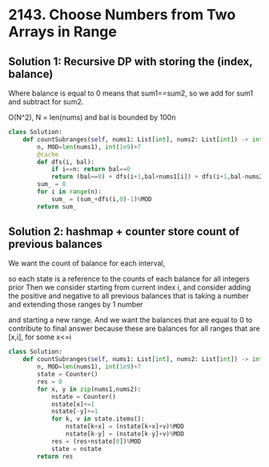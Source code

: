# 2143. Choose Numbers from Two Arrays in Range

## Solution 1:  Recursive DP with storing the (index, balance)

Where balance is equal to 0 means that sum1==sum2, so we add for sum1 and subtract for sum2.

O(N^2), N = len(nums) and bal is bounded by 100n

```py
class Solution:
    def countSubranges(self, nums1: List[int], nums2: List[int]) -> int:
        n, MOD=len(nums1), int(1e9)+7
        @cache
        def dfs(i, bal):
            if i==n: return bal==0
            return (bal==0) + dfs(i+1,bal+nums1[i]) + dfs(i+1,bal-nums2[i])
        sum_ = 0
        for i in range(n):
            sum_ = (sum_+dfs(i,0)-1)%MOD
        return sum_
```

## Solution 2: hashmap + counter store count of previous balances

We want the count of balance for each interval,  

so each state is a reference to the counts of each balance for all integers prior
Then we consider starting from current index i, and consider adding the positive and negative
to all previous balances that is taking a number and extending those ranges by 1 number

and starting a new range.  And we want the balances that are equal to 0 to contribute to final
answer because these are balances for all ranges that are [x,i], for some x<=i

```py
class Solution:
    def countSubranges(self, nums1: List[int], nums2: List[int]) -> int:
        n, MOD=len(nums1), int(1e9)+7
        state = Counter()
        res = 0
        for x, y in zip(nums1,nums2):
            nstate = Counter()
            nstate[x]+=1
            nstate[-y]+=1
            for k, v in state.items():
                nstate[k+x] = (nstate[k+x]+v)%MOD
                nstate[k-y] = (nstate[k-y]+v)%MOD
            res = (res+nstate[0])%MOD
            state = nstate
        return res
```
